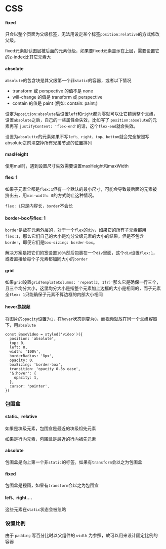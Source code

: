 # CSS

#### fixed

只会以整个页面为父级标签，无法用设定某个标签`position:relative`的方式修改父级。

fixed元素默认图层被后面的元素低级，如果要fixed元素显示在上层，需要设置它的z-index比其它元素大



####  absolute

`absolute`的包含块是其父级第一个非`static`的容器，或者以下情况

- transform 或 perspective 的值不是 none
- will-change 的值是 transform 或 perspective 
- contain 的值是 paint (例如: contain: paint;)

设定为`position:absolute`后设置`left`和`right`都为零就可以让它铺满整个父级，设置`absolute`之后，自己的一些属性会失效，比如写了 `position:absolute`的元素再写 `justifyContent: 'flex-end'`的话，这个`flex-end`就会失效。

设置为`absolutte`的元素如果不写`left、right、top、bottom`就会完全按照写absolute之前清空掉所有兄弟节点的位置排列

#### maxHeight

使用mui时，遇到设置尺寸失效需要设置maxHeight和maxWidth



#### flex: 1

如果子元素全都是`flex:1`但有一个默认的最小尺寸，可能会导致最后面的元素被挤出去，用`min-width: 0`的方式防止这种情况。

`flex: 1`只是内容长，`border`不会长



#### border-box与flex: 1

`border`是放在元素外层的，对于一个`flex`的`div`，如果它的所有子元素都用`flex:1`，那么它们自己的大小是均分父级元素的大小的结果，但是不包含`border`，即便它们是`box-sizing: border-box`。

解决方案是把它们的宽设置`100%`然后包裹在一个`div`里面，这个`div`设置`flex:1`，或者直接给每个子元素都加同大小的`border`



#### grid

如果`grid`设置`gridTemplateColumns: 'repeat(3, 1fr)'`那么它是确保一行三个，且三个均分大小，这里均分大小是指整个元素加上边框的大小是相同的，而子元素全`flex: 1`只能确保子元素不算边框的内部大小相同



#### hover换视频

将图片的`opacity`设置为`1`，在`hover`状态则变为`0`，而视频就放在同一个父级容器下，用`absolute`

```tsx
const BaseVideo = styled('video')({
  position: 'absolute',
  top: 0,
  left: 0,
  width: '100%',
  borderRadius: '8px',
  opacity: 0,
  boxSizing: 'border-box',
  transition: 'opacity 0.3s ease',
  '&:hover': {
    opacity: 1,
  },
  cursor: 'pointer',
})
```



### 包围盒

#### static、relative

如果是块级元素，包围盒是最近的块级祖先元素

如果是行内元素，包围盒是最近的行内祖先元素

#### absolute

包围盒是向上第一个非`static`的标签，如果有`transform`会以之为包围盒

#### fixed

包围盒是视窗，如果有`transform`会以之为包围盒

#### left、right....

这些元素在`static`状态会被忽略





### 设置比例

由于  `padding`  写百分比时以父组件的 `width` 为参照，故可以用来设计固定比例的容器
